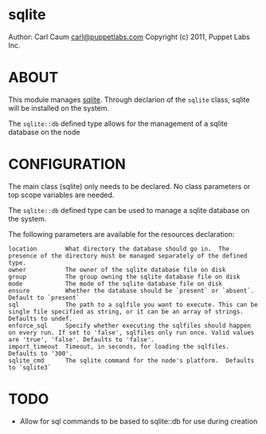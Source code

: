 sqlite
======

Author: Carl Caum <carl@puppetlabs.com>
Copyright (c) 2011, Puppet Labs Inc.

ABOUT
=====

This module manages [sqlite](http://www.sqlite.org). Through declarion of the `sqlite` class, sqlite will be installed on the system.

The `sqlite::db` defined type allows for the management of a sqlite database on the node

CONFIGURATION
=============

The main class (sqlite) only needs to be declared.  No class parameters or top scope variables are needed.

The `sqlite::db` defined type can be used to manage a sqlite database on the system.

The following parameters are available for the resources declaration:

    location        What directory the database should go in.  The presence of the directory must be managed separately of the defined type.
    owner           The owner of the sqlite database file on disk
    group           The group owning the sqlite database file on disk
    mode            The mode of the sqlite database file on disk
    ensure          Whether the database should be `present` or `absent`.  Default to `present`
    sql             The path to a sqlfile you want to execute. This can be single file specified as string, or it can be an array of strings. Defaults to undef.
    enforce_sql     Specify whether executing the sqlfiles should happen on every run. If set to 'false', sqlfiles only run once. Valid values are 'true', 'false'. Defaults to 'false'.
    import_timeout  Timeout, in seconds, for loading the sqlfiles. Defaults to '300'.
    sqlite_cmd      The sqlite command for the node's platform.  Defaults to `sqlite3`


TODO
====

 * Allow for sql commands to be based to sqlite::db for use during creation
